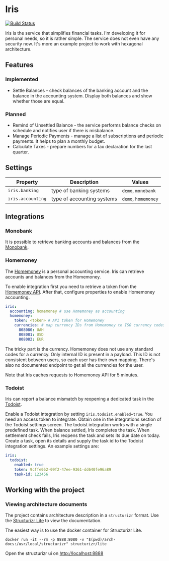 Iris
====

[![Build Status](https://sonarcloud.io/api/project_badges/measure?project=dimasmith_iris&metric=alert_status)](https://sonarcloud.io/dashboard?id=dimasmith_iris)

Iris is the service that simplifies financial tasks.
I'm developing it for personal needs, so it is rather simple. The service does not even have any security now. It's more an example project to work with hexagonal architecture.

## Features
### Implemented
* Settle Balances - check balances of the banking account and the balance in the accounting system. Display both balances and show whether those are equal.

### Planned
* Remind of Unsettled Balance - the service performs balance checks on schedule and notifies user if there is misbalance.
* Manage Periodic Payments - manage a list of subscriptions and periodic payments. It helps to plan a monthly budget.
* Calculate Taxes - prepare numbers for a tax declaration for the last quarter.

## Settings

| Property | Description | Values |
| -------- | ----------- | ------ |
| `iris.banking` | type of banking systems | `demo`, `monobank` |
| `iris.accounting` | type of accounting systems | `demo`, `homemoney` |

## Integrations
### Monobank
It is possible to retrieve banking accounts and balances from the [Monobank](https://monobank.ua).

### Homemoney
The [Homemoney](https://homemoney.ua) is a personal accounting service. 
Iris can retrieve accounts and balances from the Homemoney.

To enable integration first you need to retrieve a token from the [Homemoney API](https://homemoney.ua/api/).
After that, configure properties to enable Homemoney accounting.

```yaml
iris:
  accounting: homemoney # use Homemoney as accounting
  homemoney:
    token: <token> # API token for Homemoney
    currencies: # map currency IDs from Homemoney to ISO currency codes
      808080: UAH  
      808081: USD  
      808082: EUR  
```
The tricky part is the currency. 
Homemoney does not use any standard codes for a currency.
Only internal ID is present in a payload. 
This ID is not consistent between users, so each user has their own mapping.
There's also no documented endpoint to get all the currencies for the user.

Note that Iris caches requests to Homemoney API for 5 minutes. 

### Todoist

Iris can report a balance mismatch by reopening a dedicated task in the [Todoist](https://todoist.com).

Enable a Todoist integration by setting `iris.todoist.enabled=true`. 
You need an access token to integrate. 
Obtain one in the integrations section of the Todoist settings screen.
The todoist integration works with a single predefined task. 
When balance settled, Iris completes the task. 
When settlement check fails, Iris reopens the task and sets its due date on today.
Create a task, open its details and supply the task id to the Todoist integration settings.
An example settings are:

```yaml
iris:
  todoist:
    enabled: true
    token: 9cffe052-09f2-47ee-9361-dd640fe96a89
    task-id: 123456
``` 

## Working with the project

### Viewing architecture documents

The project contains architecture description in a `structurizr` format.
Use the [Structurizr Lite](https://structurizr.com/help/lite) to view the documentation.

The easiest way is to use the docker container for Structurizr Lite.

```shell
docker run -it --rm -p 8888:8080 -v "$(pwd)/arch-docs:/usr/local/structurizr" structurizr/lite
```

Open the structurizr ui on [http://localhost:8888](http://localhost:8888)
